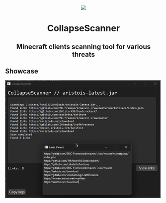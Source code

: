 <p align=center><img src="https://github.com/dest4590/CollapseScanner/assets/80628386/75e80138-836e-4a68-a1b3-6c8ea91cc12d" width=100></p>


<h1 align=center>CollapseScanner</h1>

<h2 align=center>Minecraft clients scanning tool for various threats</h2>

## Showcase

<img src="image/README/1718296994781.png" width=500>
